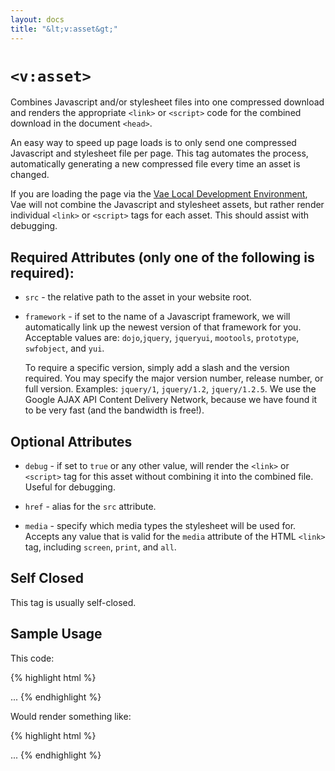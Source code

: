 ```yaml
---
layout: docs
title: "&lt;v:asset&gt;"
---
```


# `<v:asset>`

Combines Javascript and/or stylesheet files into one compressed download
and renders the appropriate `<link>` or `<script>` code for the combined
download in the document `<head>`.

An easy way to speed up page loads is to only send one compressed
Javascript and stylesheet file per page. This tag automates the process,
automatically generating a new compressed file every time an asset is
changed.

If you are loading the page via the [Vae Local Development
Environment](/vae_local/), Vae will not combine the Javascript and
stylesheet assets, but rather render individual `<link>` or `<script>`
tags for each asset. This should assist with debugging.

## Required Attributes (only one of the following is required):

-   `src` - the relative path to the asset in your website root.

-   `framework` - if set to the name of a Javascript framework, we will
    automatically link up the newest version of that framework for you.
    Acceptable values are: `dojo`,`jquery`, `jqueryui`, `mootools`,
    `prototype`, `swfobject`, and `yui`.

    To require a specific version, simply add a slash and the
    version required. You may specify the major version number, release
    number, or full version. Examples: `jquery/1`, `jquery/1.2`,
    `jquery/1.2.5`. We use the Google AJAX API Content Delivery Network,
    because we have found it to be very fast (and the bandwidth
    is free!).

## Optional Attributes

-   `debug` - if set to `true` or any other value, will render the
    `<link>` or `<script>` tag for this asset without combining it into
    the combined file. Useful for debugging.

-   `href` - alias for the `src` attribute.

-   `media` - specify which media types the stylesheet will be used for.
    Accepts any value that is valid for the `media` attribute of the
    HTML `<link>` tag, including `screen`, `print`, and `all`.

## Self Closed

This tag is usually self-closed.

## Sample Usage

This code:

{% highlight html %}
<html>
 <head>
  <v:asset framework="jquery/1" />
  <v:asset src="/javascripts/main.js" />
  <v:asset src="/javascripts/sifr.js" />
  <v:asset src="/javascripts/jquery.lightbox.js" />
  <v:asset src="/stylesheets/main.sass" />
  <v:asset src="/stylesheets/homepage.sass" />
  <v:asset src="/stylesheets/projects.sass" />
  <v:asset src="/stylesheets/lightbox.css" />
 </head>
 ...
</html>
{% endhighlight %}

Would render something like:

{% highlight html %}
<html>
 <head>
  <script type="text/javascript" src="http://ajax.googleapis.com/ajax/libs/jquery/1/jquery.min.js"></script>
  <script type="text/javascript" src="/__data/combined.js"></script>
  <link type="text/css" rel="stylesheet" href="/__data/combined.css" />
 </head>
 ...
</html>
{% endhighlight %}
